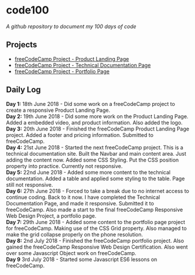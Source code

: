 # code100
*A github repository to document my 100 days of code*

## Projects
- [freeCodeCamp Project - Product Landing Page](https://codepen.io/TheFlyer1983/full/GGENJa/)
- [freeCodeCamp Project - Technical Documentation Page](https://codepen.io/TheFlyer1983/full/oyqOOR/)
- [freeCodeCamp Project - Portfolio Page](https://codepen.io/TheFlyer1983/full/ZRqvmz/)

## Daily Log

**Day 1:** 18th June 2018 - Did some work on a freeCodeCamp project to create a responsive Product Landing Page.  
**Day 2:** 19th June 2018 - Did some more work on the Product Landing Page. Added a embedded video, and product information. Also added the logo.  
**Day 3:** 20th June 2018 - Finished the freeCodeCamp Product Landing Page project. Added a footer and pricing information. Submitted to freeCodeCamp.  
**Day 4:** 21st June 2018 - Started the next freeCodeCamp project. This is a technical documentation site. Built the Navbar and main content area. Just adding the content now. Added some CSS Styling. Put the CSS position property into practice. Currently not responsive.  
**Day 5:** 22nd June 2018 - Added some more content to the technical documentation. Added a table and applied some styling to the table. Page still not responsive.  
**Day 6:** 27th June 2018 - Forced to take a break due to no internet access to continue coding. Back to it now. I have completed the Technical Documentation Page, and made it responsive. Submitted it to freeCodeCamp. Also made a start to the final freeCodeCamp Responsive Web Design Project, a portfolio page.  
**Day 7:** 29th June 2018 - Added some content to the portfolio page project for freeCodeCamp. Making use of the CSS Grid property. Also managed to make the grid collapse properly on the phone resolution.  
**Day 8:** 2nd July 2018 - Finished the freeCodeCamp portfolio project. Also gained the freeCodeCamp Responsive Web Design Certification. Also went over some Javascript Object work on freeCodeCamp.  
**Day 9** 3rd July 2018 - Started some Javascript ES6 lessons on freeCodeCamp.
